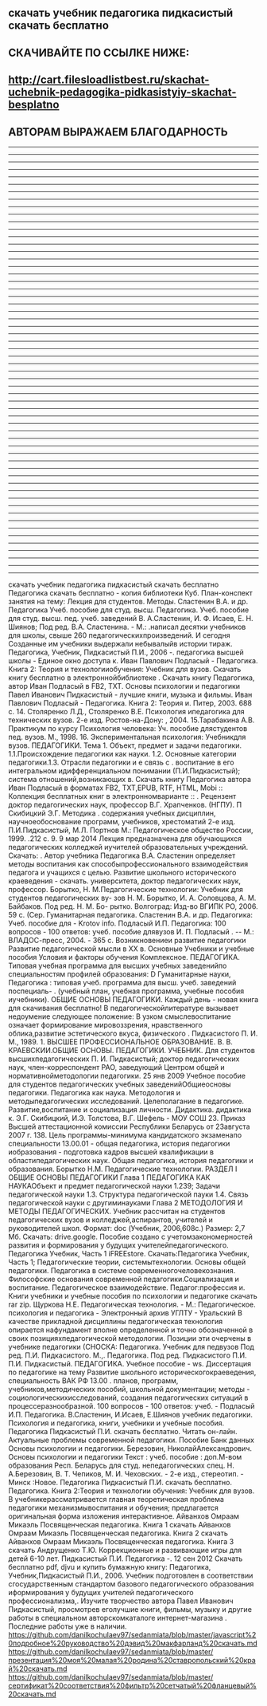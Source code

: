 скачать учебник педагогика пидкасистый скачать бесплатно
--------------------------------------------------
СКАЧИВАЙТЕ ПО ССЫЛКЕ НИЖЕ:
--------------------------------------------------
http://cart.filesloadlistbest.ru/skachat-uchebnik-pedagogika-pidkasistyiy-skachat-besplatno
--------------------------------------------------
АВТОРАМ ВЫРАЖАЕМ БЛАГОДАРНОСТЬ
--------------------------------------------------
--------------------------------------------------
--------------------------------------------------
--------------------------------------------------
--------------------------------------------------
--------------------------------------------------
--------------------------------------------------
--------------------------------------------------
--------------------------------------------------
--------------------------------------------------
--------------------------------------------------
--------------------------------------------------
--------------------------------------------------
--------------------------------------------------
--------------------------------------------------
--------------------------------------------------
--------------------------------------------------
--------------------------------------------------
--------------------------------------------------
--------------------------------------------------
--------------------------------------------------
--------------------------------------------------
--------------------------------------------------
--------------------------------------------------
--------------------------------------------------
--------------------------------------------------
--------------------------------------------------
--------------------------------------------------
--------------------------------------------------
--------------------------------------------------
--------------------------------------------------
--------------------------------------------------
--------------------------------------------------
--------------------------------------------------
--------------------------------------------------
--------------------------------------------------
--------------------------------------------------
--------------------------------------------------
--------------------------------------------------
--------------------------------------------------
--------------------------------------------------
--------------------------------------------------
--------------------------------------------------
--------------------------------------------------
--------------------------------------------------
--------------------------------------------------
--------------------------------------------------
--------------------------------------------------
--------------------------------------------------
--------------------------------------------------
--------------------------------------------------
--------------------------------------------------
--------------------------------------------------
--------------------------------------------------
--------------------------------------------------
--------------------------------------------------
--------------------------------------------------
--------------------------------------------------
--------------------------------------------------
скачать учебник педагогика пидкасистый скачать бесплатно Педагогика скачать бесплатно -   копия библиотеки Куб. План-конспект занятия на тему: Лекция для студентов. Методы. Сластенин В.А. и др. Педагогика Учеб. пособие для студ. высш. Педагогика. Учеб. пособие для студ. высш. пед. учеб. заведений  В. А.Сластенин, И. Ф. Исаев, Е. Н. Шиянов; Под ред. В.А. Сластенина. - М.: .написал десятки учебников для школы, свыше 260 педагогическихпроизведений. И сегодня  Созданные им учебники выдержали небывалыйв истории тираж. Педагогика, Учебник, Пидкасистый П.И., 2006 -. педагогика высшей школы - Единое окно доступа к. Иван Павлович Подласый - Педагогика. Книга 2: Теория и технологииобучения: Учебник для вузов. Скачать книгу бесплатно в электроннойбиблиотеке . Скачать книгу Педагогика, автор Иван Подласый в FB2, TXT. Основы психологии и педагогики
Павел Иванович Пидкасистый - лучшие книги, музыка и фильмы. Иван Павлович Подласый - Педагогика. Книга 2: Теория и. Питер, 2003. 688 с. 14. Столяренко Л.Д., Столяренко В.Е. Психология ипедагогика для технических вузов. 2-е изд. Ростов-на-Дону: , 2004. 15.Тарабакина А.В. Практикум по курсу Психология человека: Уч. пособие длястудентов пед. вузов. М., 1998. 16. Экспериментальная психология: Учебникдля вузов. ПЕДАГОГИКИ. Тема 1. Объект, предмет и задачи педагогики. 1.1.Происхождение педагогики как науки. 1.2. Основные категории педагогики.1.3. Отрасли педагогики и е связь с . воспитание в его интегральном идифференциальном понимании (П.И.Пидкасистый); система отношений,возникающих в. Скачать книгу Педагогика автора Иван Подласый в форматах FB2, TXT,EPUB, RTF, HTML, Mobi :: Коллекция бесплатных книг в электронномварианте :: . Рецензент  доктор педагогических наук, профессор В.Г. Храпченков. (НГПУ). П Скибицкий Э.Г. Методика . содержания учебных дисциплин, научноеобоснование программ, учебников, хрестоматий  2-е изд.  П.И.Пидкасистый, М.Л. Портнов  М.: Педагогическое общество России, 1999. .212 с. 9. 9 мар 2014  Лекция предназначена для обучающихся педагогических колледжей иучителей образовательных учреждений. Скачать: . Автор учебника Педагогика В.А. Сластенин определяет методы воспитания как способыпрофессионального взаимодействия педагога и учащихся с целью. Развитие школьного исторического краеведения - скачать. университета, доктор педагогических наук, профессор. Борытко, Н. М.Педагогические технологии: Учебник для студентов педагогических ву- зов Н. М. Борытко, И. А. Соловцова, А. М. Байбаков. Под ред. Н. М. Бо- рытко. Волгоград: Изд-во ВГИПК РО, 2006. 59 с. (Сер. Гуманитарная педагогика.
Сластенин В.А. и др. Педагогика: Учеб. пособие для  - Krotov info. Подласый И.П. Педагогика: 100 вопросов - 100 ответов: учеб. пособие длявузов И. П. Подласый . -- М.: ВЛАДОС-пресс, 2004. - 365 с.  Возникновениеи развитие педагогики  Развитие педагогической мысли в XX в. Основные Учебники и учебные пособия  Условия и факторы обучения  Комплексное. ПЕДАГОГИКА. Типовая учебная программа для высших учебных заведенийпо специальностям профилей образования: D Гуманитарные науки, Педагогика : типовая учеб. программа для высш. учеб. заведений поспециаль- . (учебный план, учебная программа, учебные пособия иучебники). ОБЩИЕ ОСНОВЫ ПЕДАГОГИКИ. Каждый день - новая книга для скачивания бесплатно!  В педагогическойлитературе вызывает недоумение следующее положение: В узком смыслевоспитание означает формирование мировоззрения, нравственного облика,развитие эстетического вкуса, физического . Пидкасистого П. И. М., 1989. 1. ВЫСШЕЕ ПРОФЕССИОНАЛЬНОЕ ОБРАЗОВАНИЕ. В. В. КРАЕВСКИИ.ОБЩИЕ ОСНОВЫ. ПЕДАГОГИКИ. УЧЕБНИК. Для студентов высшихпедагогических  П. И. Пидкасистый; доктор педагогических наук, член-корреспондент РАО, заведующий Центром общей и нормативнойметодологии педагогики. 25 янв 2009  Учебное пособие для студентов педагогических учебных заведенийОбщиеосновы педагогики. Педагогика как наука. Методология и методыпедагогических исследований. Целеполагание в педагогике. Развитие,воспитание и социализация личности. Дидактика. дидактика к. Э.Г. Скибицкий, И.Э. Толстова, В.Г. Шефель  - МОУ СОШ 23. Приказ Высшей аттестационной комиссии Республики Беларусь от 23августа 2007 г.  138. Цель программы-минимума кандидатского экзаменапо специальности 13.00.01 - общая педагогика, история педагогики иобразования - подготовка кадров высшей квалификации в областипедагогических наук.
Общая педагогика, история педагогики и образования. Борытко Н.М. Педагогические технологии. РАЗДЕЛ I ОБЩИЕ ОСНОВЫ ПЕДАГОГИКИ Глава 1 ПЕДАГОГИКА КАК НАУКАОбъект и предмет педагогической науки 1.239; Задачи педагогической науки 1.3. Структура педагогической пауки 1.4. Связь педагогической науки с другиминауками Глава 2 МЕТОДОЛОГИЯ И МЕТОДЫ ПЕДАГОГИЧЕСКИХ. Учебник рассчитан на студентов педагогических вузов и колледжей,аспирантов, учителей и руководителей школ. Формат: doc (Учебник, 2006,608с.) Размер: 2,7 Мб. Скачать: drive.google. Пособие создано с учетомзакономерностей развития и формирования у будущих учителейпедагогического. Педагогика Учебник, Часть 1  iFREEstore. Скачать:Педагогика Учебник, Часть 1; Педагогические теории, системытехнологии. Основы общей педагогики. Педагогика в системе современногочеловекознания. Философские основания современной педагогики.Социализация и воспитание. Педагогическое взаимодействие. Педагог:профессия и. Книги учебники и учебные пособия по психологии и педагогике скачать rar zip. Щуркова Н.Е. Педагогическая технология. - М.: Педагогическое. психология и педагогика - Электронный архив УГЛТУ - Уральский
В качестве прикладной дисциплины педагогическая технология опирается нафундамент вполне определенной и точно обозначенной в своих позицияхпедагогической методологии. Позиции эти очерчены в учебнике педагогики (СНОСКА: Педагогика. Учебник для педвузов  Под ред. П.И. Пидкасистого. М.,. Педагогика. Под ред. Пидкасистого П.И. П.И. Пидкасистый. ПЕДАГОГИКА. Учебное пособие  - ws. Диссертация по педагогике на тему Развитие школьного историческогокраеведения, специальность ВАК РФ 13.00 . планов, программ, учебников,методических пособий, школьной документации; методы - социологическихисследований, создания педагогических ситуаций в процессеразнообразной. 100 вопросов - 100 ответов: учеб. - Подласый И.П. Педагогика. В.Сластенин, И.Исаев, Е.Шиянов учебник педагогики. Психология и педагогика, книги, учебники и учебные пособия. Педагогика Пидкасистый П.И. скачать бесплатно. Читать он-лайн. Актуальные проблемы современной педагогики. Пособие
Банк данных Основы психологии и педагогики. Березовин, НиколайАлександрович. Основы психологии и педагогики Текст : учеб. пособие : доп.М-вом образования Респ. Беларусь для студ. непедагогических спец.   Н. А.Березовин, В. Т. Чепиков, М. И. Чеховских. - 2-е изд., стереотип. - Минск :Новое. Педагогика Пидкасистый П.И. скачать бесплатно.  Педагогика. Книга 2:Теория и технологии обучения: Учебник для вузов. В учебникерассматривается главная теоретическая проблема педагогики  механизмывоспитания и обучения; предлагается оригинальная форма изложения интерактивное. Айванхов Омраам Микаэль  Посвященческая педагогика. Книга 1  скачать Айванхов Омраам Микаэль  Посвященческая педагогика. Книга 2  скачать Айванхов Омраам Микаэль  Посвященческая педагогика. Книга 3  скачать Андрущенко Т.Ю. Коррекционные и развивающие игры для детей 6-10 лет. Пидкасистый П.И. Педагогика -. 12 сен 2012  Скачать бесплатно pdf, djvu и купить бумажную книгу: Педагогика, Учебник,Пидкасистый П.И., 2006. Учебник подготовлен в соответствии сгосударственным стандартом базового педагогического образования иформирования у будущих учителей педагогического профессионализма,. Изучите творчество автора Павел Иванович Пидкасистый, просмотрев еголучшие книги, фильмы, музыку и другие работы в специальном авторскомкаталоге интернет-магазина . Последние работы уже в наличии.
https://github.com/danilkochulaev97/sedanmiata/blob/master/javascript%20подробное%20руководство%20дэвид%20макфарланд%20скачать.md
https://github.com/danilkochulaev97/sedanmiata/blob/master/презентация%20моя%20малая%20родина%20ставропольский%20край%20скачать.md
https://github.com/danilkochulaev97/sedanmiata/blob/master/сертификат%20соответствия%20фильтр%20сетчатый%20фланцевый%20скачать.md